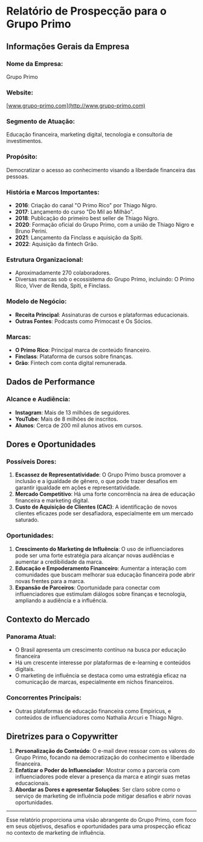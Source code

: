 # Relatório de Prospecção para o Grupo Primo

## Informações Gerais da Empresa

### Nome da Empresa: 
Grupo Primo

### Website: 
[www.grupo-primo.com](http://www.grupo-primo.com)

### Segmento de Atuação:
Educação financeira, marketing digital, tecnologia e consultoria de investimentos.

### Propósito:
Democratizar o acesso ao conhecimento visando a liberdade financeira das pessoas.

### História e Marcos Importantes:
- **2016**: Criação do canal "O Primo Rico" por Thiago Nigro.
- **2017**: Lançamento do curso "Do Mil ao Milhão".
- **2018**: Publicação do primeiro best seller de Thiago Nigro.
- **2020**: Formação oficial do Grupo Primo, com a união de Thiago Nigro e Bruno Perini.
- **2021**: Lançamento da Finclass e aquisição da Spiti.
- **2022**: Aquisição da fintech Grão.

### Estrutura Organizacional:
- Aproximadamente 270 colaboradores.
- Diversas marcas sob o ecossistema do Grupo Primo, incluindo: O Primo Rico, Viver de Renda, Spiti, e Finclass.

### Modelo de Negócio:
- **Receita Principal**: Assinaturas de cursos e plataformas educacionais.
- **Outras Fontes**: Podcasts como Primocast e Os Sócios.

### Marcas:
- **O Primo Rico**: Principal marca de conteúdo financeiro.
- **Finclass**: Plataforma de cursos sobre finanças.
- **Grão**: Fintech com conta digital remunerada.

## Dados de Performance

### Alcance e Audiência:
- **Instagram**: Mais de 13 milhões de seguidores.
- **YouTube**: Mais de 8 milhões de inscritos.
- **Alunos**: Cerca de 200 mil alunos ativos em cursos.

## Dores e Oportunidades

### Possíveis Dores:
1. **Escassez de Representatividade**: O Grupo Primo busca promover a inclusão e a igualdade de gênero, o que pode trazer desafios em garantir igualdade em ações e representatividade.
2. **Mercado Competitivo**: Há uma forte concorrência na área de educação financeira e marketing digital.
3. **Custo de Aquisição de Clientes (CAC)**: A identificação de novos clientes eficazes pode ser desafiadora, especialmente em um mercado saturado.

### Oportunidades:
1. **Crescimento do Marketing de Influência**: O uso de influenciadores pode ser uma forte estratégia para alcançar novas audiências e aumentar a credibilidade da marca.
2. **Educação e Empoderamento Financeiro**: Aumentar a interação com comunidades que buscam melhorar sua educação financeira pode abrir novas frentes para a marca.
3. **Expansão de Parceiros**: Oportunidade para conectar com influenciadores que estimulam diálogos sobre finanças e tecnologia, ampliando a audiência e a influência.

## Contexto do Mercado

### Panorama Atual:
- O Brasil apresenta um crescimento contínuo na busca por educação financeira 
- Há um crescente interesse por plataformas de e-learning e conteúdos digitais.
- O marketing de influência se destaca como uma estratégia eficaz na comunicação de marcas, especialmente em nichos financeiros.

### Concorrentes Principais:
- Outras plataformas de educação financeira como Empiricus, e conteúdos de influenciadores como Nathalia Arcuri e Thiago Nigro.

## Diretrizes para o Copywritter
1. **Personalização do Conteúdo**: O e-mail deve ressoar com os valores do Grupo Primo, focando na democratização do conhecimento e liberdade financeira.
2. **Enfatizar o Poder do Influenciador**: Mostrar como a parceria com influenciadores pode elevar a presença da marca e atingir suas metas educacionais.
3. **Abordar as Dores e apresentar Soluções**: Ser claro sobre como o serviço de marketing de influência pode mitigar desafios e abrir novas oportunidades.

---

Esse relatório proporciona uma visão abrangente do Grupo Primo, com foco em seus objetivos, desafios e oportunidades para uma prospecção eficaz no contexto de marketing de influência.